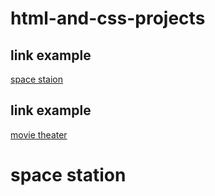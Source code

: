 # html-and-css-projects

## link example
[space staion](https://github.com/sunelement/html-and-css-projects/blob/e24ffb9a8b34916180935bcc65b0ad61047bd0e2/space%20sation%20/website.html)
## link example
[movie theater](https://github.com/sunelement/html-and-css-projects/blob/fea6628d6a18a2ea9711f53d94ee830a86ab98a2/bootstrap4_project/cinema.html)

<h1> space station</h1>

